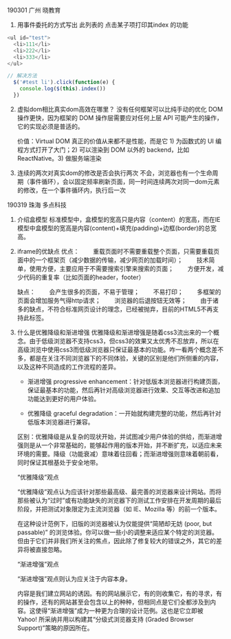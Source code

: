 190301 广州 晓教育
1. 用事件委托的方式写出 此列表的 点击某子项打印其index 的功能
``` javascript
<ul id="test">
  <li>111</li>
  <li>222</li>
  <li>333</li>
</ul>

// 解决方法
  $('#test li').click(function(e) {
    console.log($(this).index())
  })

```

2. 虚拟dom相比真实dom高效在哪里？
   没有任何框架可以比纯手动的优化 DOM 操作更快，因为框架的 DOM 操作层需要应对任何上层 API 可能产生的操作，它的实现必须是普适的。
  
   价值：Virtual DOM 真正的价值从来都不是性能，而是它 1) 为函数式的 UI 编程方式打开了大门；2) 可以渲染到 DOM 以外的 backend，比如 ReactNative。3) 做服务端渲染
3. 连续的两次对真实dom的修改是否会执行两次
  不会，浏览器也有一个生命周期（事件循环），会以固定频率刷新页面，同一时间连续两次对同一dom元素的修改，在一个事件循环内，执行后一次

190319 珠海 多点科技
1. 介绍盒模型
    标准模型中，盒模型的宽高只是内容（content）的宽高，而在IE模型中盒模型的宽高是内容(content)+填充(padding)+边框(border)的总宽高。

2. iframe的优缺点
    优点：
    　　重载页面时不需要重载整个页面，只需要重载页面中的一个框架页（减少数据的传输，减少网页的加载时间）；
    　　技术简单，使用方便，主要应用于不需要搜索引擎来搜索的页面；
    　　方便开发，减少代码的重复率（比如页面的header，footer）

    缺点：
    　　会产生很多的页面，不易于管理；
    　　不易打印；
    　　多框架的页面会增加服务气得http请求；
    　　浏览器的后退按钮无效等；
    　　由于诸多的缺点，不符合标准网页设计的理念，已经被抛弃，目前的HTML5不再支持此标签。

3. 什么是优雅降级和渐进增强
    优雅降级和渐进增强是随着css3流出来的一个概念。由于低级浏览器不支持css3，但css3的效果又太优秀不忍放弃，所以在高级浏览中使用css3而低级浏览器只保证最基本的功能。咋一看两个概念差不多，都是在关注不同浏览器下的不同体验，关键的区别是他们所侧重的内容，以及这种不同造成的工作流程的差异。

    - 渐进增强 progressive enhancement：针对低版本浏览器进行构建页面，保证最基本的功能，然后再针对高级浏览器进行效果、交互等改进和追加功能达到更好的用户体验。

    - 优雅降级 graceful degradation：一开始就构建完整的功能，然后再针对低版本浏览器进行兼容。

    区别：优雅降级是从复杂的现状开始，并试图减少用户体验的供给，而渐进增强则是从一个非常基础的，能够起作用的版本开始，并不断扩充，以适应未来环境的需要。降级（功能衰减）意味着往回看；而渐进增强则意味着朝前看，同时保证其根基处于安全地带。  

    “优雅降级”观点

    “优雅降级”观点认为应该针对那些最高级、最完善的浏览器来设计网站。而将那些被认为“过时”或有功能缺失的浏览器下的测试工作安排在开发周期的最后阶段，并把测试对象限定为主流浏览器（如 IE、Mozilla 等）的前一个版本。

    在这种设计范例下，旧版的浏览器被认为仅能提供“简陋却无妨 (poor, but passable)” 的浏览体验。你可以做一些小的调整来适应某个特定的浏览器。但由于它们并非我们所关注的焦点，因此除了修复较大的错误之外，其它的差异将被直接忽略。

    “渐进增强”观点

    “渐进增强”观点则认为应关注于内容本身。

    内容是我们建立网站的诱因。有的网站展示它，有的则收集它，有的寻求，有的操作，还有的网站甚至会包含以上的种种，但相同点是它们全都涉及到内容。这使得“渐进增强”成为一种更为合理的设计范例。这也是它立即被 Yahoo! 所采纳并用以构建其“分级式浏览器支持 (Graded Browser Support)”策略的原因所在。
